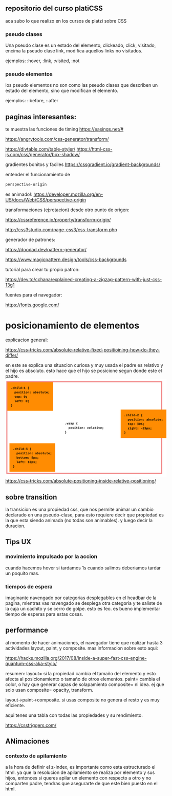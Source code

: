 ## repositorio del curso platiCSS

aca subo lo que realizo en los cursos de platzi sobre CSS

### pseudo clases

Una pseudo clase es un estado del elemento, clickeado, click, visitado, encima la pseudo clase link, modifica aquellos links no visitados.

ejemplos: :hover, :link, :visited, :not

### pseudo elementos

los pseudo elementos no son como las pseudo clases que describen un estado del elemento, sino que modifican el elemento.

ejemplos: ::before, ::after

## paginas interesantes:

te muestra las funciones de timing
https://easings.net/#

https://angrytools.com/css-generator/transform/

https://divtable.com/table-styler/
https://html-css-js.com/css/generator/box-shadow/

gradientes bonitos y faciles
https://cssgradient.io/gradient-backgrounds/

entender el funcionamiento de

```bash
perspective-origin
```

es animado!:
https://developer.mozilla.org/en-US/docs/Web/CSS/perspective-origin

transformaciones (ej:rotacion) desde otro punto de origen:

https://cssreference.io/property/transform-origin/

http://css3studio.com/page-css3/css-transform.php

generador de patrones:

https://doodad.dev/pattern-generator/

https://www.magicpattern.design/tools/css-backgrounds

tutorial para crear tu propio patron:

https://dev.to/cchana/explained-creating-a-zigzag-pattern-with-just-css-13g1

fuentes para el navegador:

https://fonts.google.com/

# posicionamiento de elementos

explicacion general:

https://css-tricks.com/absolute-relative-fixed-positioining-how-do-they-differ/

en este se explica una situacion curiosa y muy usada el padre es relativo y el hijo es absoluto.
esto hace que el hijo se posicione segun donde este el padre.
![ejemplo](./markdown/relative-absolute.png)
https://css-tricks.com/absolute-positioning-inside-relative-positioning/

## sobre transition

la transicion es una propiedad css, que nos permite animar un cambio declarado en una pseudo-clase, para esto requiere decir que propiedad es la que esta siendo animada (no todas son animables). y luego decir la duracion.

## Tips UX

### movimiento impulsado por la accion

cuando hacemos hover si tardamos 1s cuando salimos deberiamos tardar un poquito mas.

### tiempos de espera

imaginante navengado por categorias desplegables en el headbar de la pagina, mientras vas navengado se desplega otra categoria y te saliste de la caja un cachito y se cerro de golpe. esto es feo.
es bueno implementar tiempo de esperas para estas cosas.

## performance

al momento de hacer animaciones, el navegador tiene que realizar hasta 3 actividades
layout, paint, y composite.
mas informacion sobre esto aqui:

https://hacks.mozilla.org/2017/08/inside-a-super-fast-css-engine-quantum-css-aka-stylo/

resumen:
layout= si la propiedad cambia el tamaño del elemento y esto afecta al posicionamiento o tamaño de otros elementos.
paint= cambia el color, o hay que generar capas de solapamiento
composite= ni idea. ej que solo usan composite= opacity, transform.

layout->paint->composite.
si usas composite no genera el resto y es muy eficiente.

aqui tenes una tabla con todas las propiedades y su rendimiento.

https://csstriggers.com/

## ANimaciones

### contexto de apilamiento

a la hora de definir el z-index, es importante como esta estructurado el html. ya que la resolucion de apilamiento se realiza por elemento y sus hijos, entonces si queres apilar un elemento con respecto a otro y no comparten padre, tendras que asegurarte de que este bien puesto en el html.
